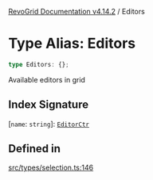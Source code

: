 [RevoGrid Documentation v4.14.2](README.md) / Editors

# Type Alias: Editors

```ts
type Editors: {};
```

Available editors in grid

## Index Signature

 \[`name`: `string`\]: [`EditorCtr`](TypeAlias.EditorCtr.md)

## Defined in

[src/types/selection.ts:146](https://github.com/revolist/revogrid/blob/29f379095274a66a187c28b49fe0e1fb4170d3ea/src/types/selection.ts#L146)
